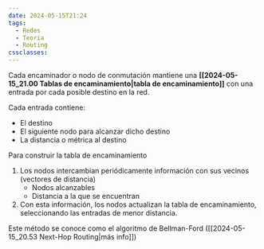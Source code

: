 ```yaml
---
date: 2024-05-15T21:24
tags:
  - Redes
  - Teoría
  - Routing
cssclasses:
---
```

Cada encaminador o nodo de conmutación mantiene una **[[2024-05-15_21.00 Tablas de encaminamiento|tabla de encaminamiento]]** con una entrada por cada posible destino en la red.

Cada entrada contiene:
* El destino
* El siguiente nodo para alcanzar dicho destino
* La distancia o métrica al destino

Para construir la tabla de encaminamiento
1. Los nodos intercambian periódicamente información con sus vecinos (vectores de distancia)
	* Nodos alcanzables
	* Distancia a la que se encuentran
2. Con esta información, los nodos actualizan la tabla de encaminamiento, seleccionando las entradas de menor distancia.

Este método se conoce como el algoritmo de Bellman-Ford ([[2024-05-15_20.53 Next-Hop Routing|más info]])